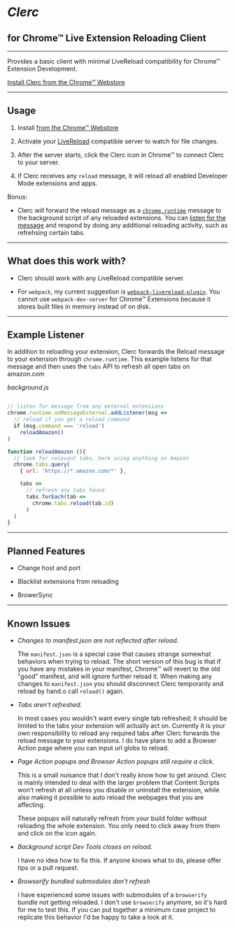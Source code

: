 # *Clerc*

## for Chrome™ Live Extension Reloading Client

---
Provides a basic client with minimal LiveReload compatibility for Chrome™ Extension Development.

[Install Clerc from the Chrome™ Webstore](https://chrome.google.com/webstore/detail/clerc/dncedehofgbacgaojmingbdfogecjjbj)

----
## Usage

1. Install [from the Chrome™ Webstore](https://chrome.google.com/webstore/detail/clerc/dncedehofgbacgaojmingbdfogecjjbj)

1. Activate your [LiveReload](http://livereload.com) compatible server to watch for file changes.

1. After the server starts, click the Clerc icon in Chrome™ to connect Clerc to your server.

1. If Clerc receives any `reload` message, it will reload all enabled Developer Mode extensions and apps.

Bonus:

* Clerc will forward the reload message as a [`chrome.runtime`](https://developer.chrome.com/apps/runtime) message to the background script of any reloaded extensions. You can [listen for the message](https://developer.chrome.com/apps/messaging) and respond by doing any additional reloading activity, such as refrehsing certain tabs.

----
## What does this work with?

* Clerc should work with any LiveReload compatible server.

* For `webpack`, my current suggestion is [`webpack-livereload-plugin`](https://www.npmjs.com/package/webpack-livereload-plugin). You cannot use `webpack-dev-server` for Chrome™ Extensions because it stores built files in memory instead of on disk.
----
## Example Listener
In addition to reloading your extension, Clerc forwards the Reload message to your extension through `chrome.runtime`. This example listens for that message and then uses the `tabs` API to refresh all open tabs on amazon.com

_background.js_
```javascript

// listen for message from any external extensions
chrome.runtime.onMessageExternal.addListener(msg =>
  // reload if you get a reload command
  if (msg.command === 'reload')
    reloadAmazon()
)

function reloadAmazon (){
  // look for relevant tabs, here using anything on Amazon
  chrome.tabs.query(
    { url: 'https://*.amazon.com/*' },

    tabs =>
      // refresh any tabs found
      tabs.forEach(tab =>
        chrome.tabs.reload(tab.id)
      )
  )
}
```

---
## Planned Features

* Change host and port

* Blacklist extensions from reloading

* BrowerSync

----
## Known Issues

* _Changes to manifest.json are not reflected after reload._

    The `manifest.json` is a special case that causes strange somewhat behaviors when trying to reload. The short version of this bug is that if you have any mistakes in your manifest, Chrome™ will revert to the old "good" manifest, and will ignore further reload it. When making any changes to `manifest.json` you should disconnect Clerc temporarily and reload by hand.o call ``reload()`` again.

* _Tabs aren't refreshed._

    In most cases you wouldn't want every single tab refreshed; it should be limited to the tabs your extension will actually act on. Currently it is your own responsibility to reload any required tabs after Clerc forwards the reload message to your extensions. I do have plans to add a Browser Action page where you can input url globs to reload.


* _Page Action popups and Browser Action popups still require a click._

    This is a small nuisance that I don't really know how to get around. Clerc is mainly intended to deal with the larger problem that Content Scripts won't refresh at all unless you disable or uninstall the extension, while also making it possible to auto reload the webpages that you are affecting.

    These popups will naturally refresh from your build folder without reloading the whole extension. You only need to click away from them and click on the icon again.

* _Background script Dev Tools closes on reload._

    I have no idea how to fix this. If anyone knows what to do, please offer tips or a pull request.

* _Browserify bundled submodules don't refresh_

  I have experienced some issues with submodules of a `browserify` bundle not getting reloaded. I don't use `browserify` anymore, so it's hard for me to test this. If you can put together a minimum case project to replicate this behavior I'd be happy to take a look at it.
